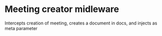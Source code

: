 # Meeting creator midleware

Intercepts creation of meeting, creates a document in docs, and injects as meta parameter
